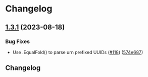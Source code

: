 # Changelog

## [1.3.1](https://github.com/google/uuid/compare/v1.3.0...v1.3.1) (2023-08-18)


### Bug Fixes

* Use .EqualFold() to parse urn prefixed UUIDs ([#118](https://github.com/google/uuid/issues/118)) ([574e687](https://github.com/google/uuid/commit/574e6874943741fb99d41764c705173ada5293f0))

## Changelog
